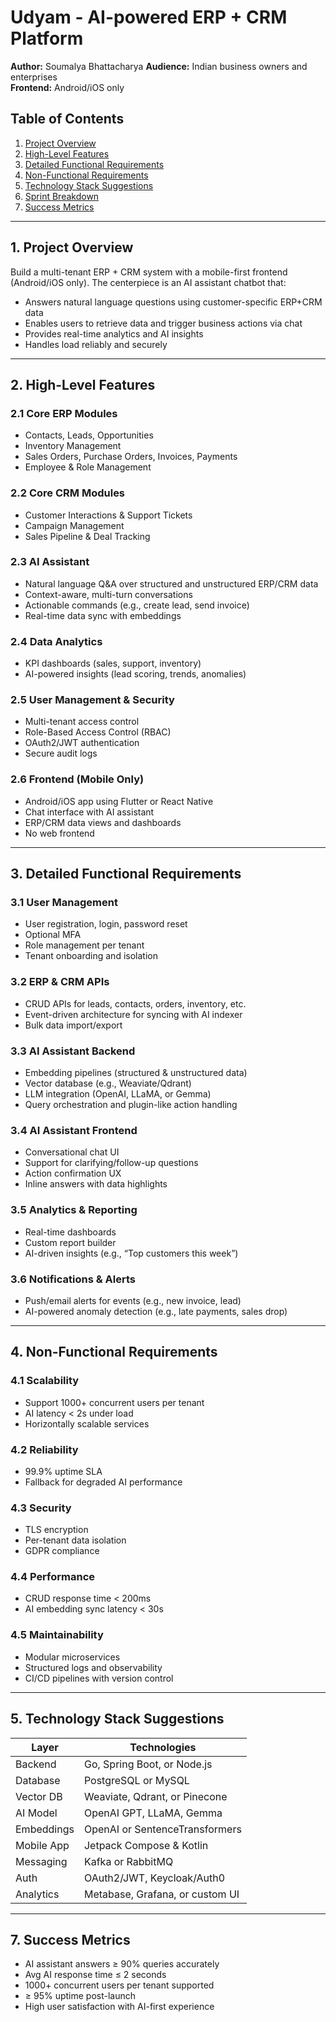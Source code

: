 # Udyam - AI-powered ERP + CRM Platform

**Author:** Soumalya Bhattacharya
**Audience:** Indian business owners and enterprises  
**Frontend:** Android/iOS only

## Table of Contents

1. [Project Overview](#project-overview)  
2. [High-Level Features](#high-level-features)  
3. [Detailed Functional Requirements](#detailed-functional-requirements)  
4. [Non-Functional Requirements](#non-functional-requirements)  
5. [Technology Stack Suggestions](#technology-stack-suggestions)  
6. [Sprint Breakdown](#sprint-breakdown)  
7. [Success Metrics](#success-metrics)

---

## 1. Project Overview

Build a multi-tenant ERP + CRM system with a mobile-first frontend (Android/iOS only). The centerpiece is an AI assistant chatbot that:

- Answers natural language questions using customer-specific ERP+CRM data  
- Enables users to retrieve data and trigger business actions via chat  
- Provides real-time analytics and AI insights  
- Handles load reliably and securely

---

## 2. High-Level Features

### 2.1 Core ERP Modules

- Contacts, Leads, Opportunities  
- Inventory Management  
- Sales Orders, Purchase Orders, Invoices, Payments  
- Employee & Role Management

### 2.2 Core CRM Modules

- Customer Interactions & Support Tickets  
- Campaign Management  
- Sales Pipeline & Deal Tracking

### 2.3 AI Assistant

- Natural language Q&A over structured and unstructured ERP/CRM data  
- Context-aware, multi-turn conversations  
- Actionable commands (e.g., create lead, send invoice)  
- Real-time data sync with embeddings

### 2.4 Data Analytics

- KPI dashboards (sales, support, inventory)  
- AI-powered insights (lead scoring, trends, anomalies)

### 2.5 User Management & Security

- Multi-tenant access control  
- Role-Based Access Control (RBAC)  
- OAuth2/JWT authentication  
- Secure audit logs

### 2.6 Frontend (Mobile Only)

- Android/iOS app using Flutter or React Native  
- Chat interface with AI assistant  
- ERP/CRM data views and dashboards  
- No web frontend

---

## 3. Detailed Functional Requirements

### 3.1 User Management

- User registration, login, password reset  
- Optional MFA  
- Role management per tenant  
- Tenant onboarding and isolation

### 3.2 ERP & CRM APIs

- CRUD APIs for leads, contacts, orders, inventory, etc.  
- Event-driven architecture for syncing with AI indexer  
- Bulk data import/export

### 3.3 AI Assistant Backend

- Embedding pipelines (structured & unstructured data)  
- Vector database (e.g., Weaviate/Qdrant)  
- LLM integration (OpenAI, LLaMA, or Gemma)  
- Query orchestration and plugin-like action handling

### 3.4 AI Assistant Frontend

- Conversational chat UI  
- Support for clarifying/follow-up questions  
- Action confirmation UX  
- Inline answers with data highlights

### 3.5 Analytics & Reporting

- Real-time dashboards  
- Custom report builder  
- AI-driven insights (e.g., “Top customers this week”)

### 3.6 Notifications & Alerts

- Push/email alerts for events (e.g., new invoice, lead)  
- AI-powered anomaly detection (e.g., late payments, sales drop)

---

## 4. Non-Functional Requirements

### 4.1 Scalability

- Support 1000+ concurrent users per tenant  
- AI latency < 2s under load  
- Horizontally scalable services

### 4.2 Reliability

- 99.9% uptime SLA  
- Fallback for degraded AI performance

### 4.3 Security

- TLS encryption  
- Per-tenant data isolation  
- GDPR compliance

### 4.4 Performance

- CRUD response time < 200ms  
- AI embedding sync latency < 30s

### 4.5 Maintainability

- Modular microservices  
- Structured logs and observability  
- CI/CD pipelines with version control

---

## 5. Technology Stack Suggestions

| Layer          | Technologies                          |
|----------------|----------------------------------------|
| Backend        | Go, Spring Boot, or Node.js            |
| Database       | PostgreSQL or MySQL                    |
| Vector DB      | Weaviate, Qdrant, or Pinecone          |
| AI Model       | OpenAI GPT, LLaMA, Gemma               |
| Embeddings     | OpenAI or SentenceTransformers         |
| Mobile App     | Jetpack Compose & Kotlin                |
| Messaging      | Kafka or RabbitMQ                      |
| Auth           | OAuth2/JWT, Keycloak/Auth0             |
| Analytics      | Metabase, Grafana, or custom UI        |

---

## 7. Success Metrics

- AI assistant answers ≥ 90% queries accurately  
- Avg AI response time ≤ 2 seconds  
- 1000+ concurrent users per tenant supported  
- ≥ 95% uptime post-launch  
- High user satisfaction with AI-first experience
